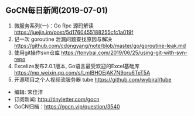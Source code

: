 ## GoCN每日新闻(2019-07-01)

1. 微服务系列(一)：Go Rpc 源码解读 https://juejin.im/post/5d1760455188255cfc1a019f
2. 记一次 goroutine 泄漏问题查找原因与解决 https://github.com/cdongyang/note/blob/master/go/goroutine-leak.md
3. 使用git操作svn仓库 https://tonybai.com/2019/06/25/using-git-with-svn-repo
4. Excelize发布2.0.1版本, Go语言最受欢迎的Excel基础库 https://mp.weixin.qq.com/s/LmIBHOEjAK7N9oru6TeT5A
5. 开源项目之个人视频流服务器 tube https://github.com/wybiral/tube

- 编辑: 宋佳洋
- 订阅新闻: http://tinyletter.com/gocn
- GoCN归档：https://gocn.vip/question/3540
